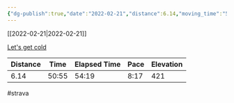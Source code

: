 ```yaml
---
{"dg-publish":true,"date":"2022-02-21","distance":6.14,"moving_time":"50:55","elapsed_time":"54:19","pace":"8:17","total_elevation_gain":421,"url":"https://www.strava.com/activities/6719013338","permalink":"/01-personal/strava/2022-02-21-let-s-get-cold/","dgPassFrontmatter":true}
---
```



[[2022-02-21\|2022-02-21]]

[Let's get cold](https://www.strava.com/activities/6719013338)

| Distance | Time  | Elapsed Time | Pace | Elevation |
| -------- | ----- | ------------ | ---- | --------- |
| 6.14     | 50:55 | 54:19        | 8:17 | 421       |




#strava
